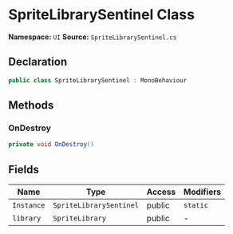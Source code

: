 # SpriteLibrarySentinel Class

**Namespace:** `UI`
**Source:** `SpriteLibrarySentinel.cs`

## Declaration

```csharp
public class SpriteLibrarySentinel : MonoBehaviour
```

## Methods

### OnDestroy

```csharp
private void OnDestroy()
```

## Fields

| Name | Type | Access | Modifiers |
|------|------|--------|-----------|
| `Instance` | `SpriteLibrarySentinel` | public | `static` |
| `library` | `SpriteLibrary` | public | - |


